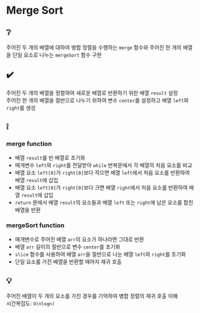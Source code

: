 # Merge Sort

## ❔
주어진 두 개의 배열에 대하여 병합 정렬을 수행하는 `merge` 함수와 주어진 한 개의 배열을 단일 요소로 나누는 `mergeSort` 함수 구현

## ✔️
주어진 두 개의 배열을 정렬하여 새로운 배열로 반환하기 위한 배열 `result` 설정  
주어진 한 개의 배열을 절반으로 나누기 위하여 변수 `center`를 설정하고 배열 `left`와 `right`를 생성

## ❕
### merge function
- 배열 `result`를 빈 배열로 초기화
- 매개변수 `left`와 `right`를 전달받아 `while` 반복문에서 각 배열의 처음 요소를 비교
- 배열 요소 `left[0]`가 `right[0]`보다 작으면 배열 `left`에서 처음 요소를 반환하여 배열 `result`에 삽입
- 배열 요소 `left[0]`가 `right[0]`보다 크면 배열 `right`에서 처음 요소를 반환하여 배열 `result`에 삽입
- `return` 문에서 배열 `result`의 요소들과 배열 `left` 또는 `right`에 남은 요소를 합친 배열을 반환

### mergeSort function
- 매개변수로 주어진 배열 `arr`의 요소가 하나라면 그대로 반환
- 배열 `arr` 길이의 절반으로 변수 `center`를 초기화
- `slice` 함수를 사용하여 배열 `arr`을 절반으로 나눈 배열 `left`와 `right`를 초기화
- 단일 요소를 가진 배열을 반환할 때까지 재귀 호출

## 💡
주어진 배열이 두 개의 요소를 가진 경우를 기억하여 병합 정렬의 재귀 호출 이해  
시간복잡도: `O(nlogn)`
